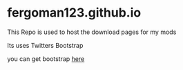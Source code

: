 fergoman123.github.io
=====================
This Repo is used to host the download pages for my mods

Its uses Twitters Bootstrap

you can get bootstrap [here](getbootstrap.com)
